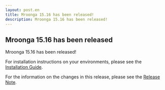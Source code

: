 ```yaml
---
layout: post.en
title: Mroonga 15.16 has been released!
description: Mroonga 15.16 has been released!
---
```


## Mroonga 15.16 has been released

Mroonga 15.16 has been released!

For installation instructions on your environments, please see the [Installation Guide](/docs/install.html).

For the information on the changes in this release, please see the [Release Note](/docs/news/15.html#release-15-16).
